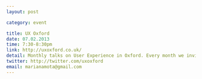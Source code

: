 ```yaml
---
layout: post

category: event

title: UX Oxford 
date: 07.02.2013
time: 7:30-8:30pm
link: http://uxoxford.co.uk/
detail: Monthly talks on User Experience in Oxford. Every month we invite a speaker to come and talk about their experience using UX principles in their design projects.
twitter: http://twitter.com/uxoxford
email: marianamota@gmail.com
---
```


